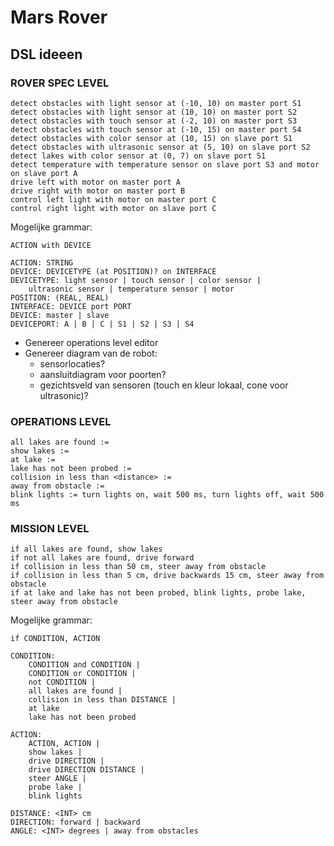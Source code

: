 # Mars Rover
## DSL ideeen
### ROVER SPEC LEVEL
```
detect obstacles with light sensor at (-10, 10) on master port S1
detect obstacles with light sensor at (10, 10) on master port S2
detect obstacles with touch sensor at (-2, 10) on master port S3
detect obstacles with touch sensor at (-10, 15) on master port S4
detect obstacles with color sensor at (10, 15) on slave port S1
detect obstacles with ultrasonic sensor at (5, 10) on slave port S2
detect lakes with color sensor at (0, 7) on slave port S1 
detect temperature with temperature sensor on slave port S3 and motor on slave port A
drive left with motor on master port A
drive right with motor on master port B
control left light with motor on master port C
control right light with motor on slave port C
```

Mogelijke grammar:
```
ACTION with DEVICE
	
ACTION: STRING
DEVICE: DEVICETYPE (at POSITION)? on INTERFACE
DEVICETYPE: light sensor | touch sensor | color sensor | 
	ultrasonic sensor | temperature sensor | motor
POSITION: (REAL, REAL)
INTERFACE: DEVICE port PORT
DEVICE: master | slave
DEVICEPORT: A | B | C | S1 | S2 | S3 | S4
```
* Genereer operations level editor
* Genereer diagram van de robot:
	* sensorlocaties?
	* aansluitdiagram voor poorten?
	* gezichtsveld van sensoren (touch en kleur lokaal, cone voor ultrasonic)?

### OPERATIONS LEVEL
```
all lakes are found :=
show lakes := 
at lake :=
lake has not been probed :=
collision in less than <distance> := 
away from obstacle := 
blink lights := turn lights on, wait 500 ms, turn lights off, wait 500 ms
```

### MISSION LEVEL
```
if all lakes are found, show lakes
if not all lakes are found, drive forward
if collision in less than 50 cm, steer away from obstacle
if collision in less than 5 cm, drive backwards 15 cm, steer away from obstacle
if at lake and lake has not been probed, blink lights, probe lake, steer away from obstacle
```

Mogelijke grammar:
```
if CONDITION, ACTION

CONDITION:
	CONDITION and CONDITION |
	CONDITION or CONDITION |
	not CONDITION |		
	all lakes are found |
	collision in less than DISTANCE |
	at lake
	lake has not been probed

ACTION:
	ACTION, ACTION |
	show lakes |
	drive DIRECTION |
	drive DIRECTION DISTANCE |
	steer ANGLE |
	probe lake |
	blink lights

DISTANCE: <INT> cm
DIRECTION: forward | backward
ANGLE: <INT> degrees | away from obstacles
```		
